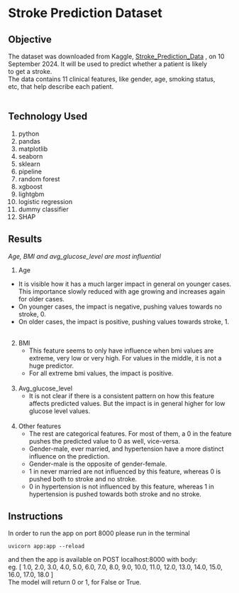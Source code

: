 # Stroke Prediction Dataset

## Objective

The dataset was downloaded from Kaggle, [Stroke_Prediction_Data](https://www.kaggle.com/datasets/fedesoriano/stroke-prediction-dataset)
, on 10 September 2024. It will be used to predict whether a patient is likely
 <br> to get a stroke. <br>
The data contains 11 clinical features, like gender, age, smoking status, <br>
etc, that help describe each patient.<br><br>


## Technology Used
1. python
2. pandas
3. matplotlib
4. seaborn
5. sklearn
5. pipeline
6. random forest
7. xgboost
8. lightgbm
9. logistic regression
10. dummy classifier
11. SHAP


## Results
<i>Age, BMI and avg_glucose_level are most influential</i><br>
 1. Age <br>
   - It is visible how it has a much larger impact in general on younger 
   cases. This importance slowly reduced with age growing and increases 
   again for older cases. <br>
   - On younger cases, the impact is negative, pushing values towards no 
   stroke, 0. <br>
   - On older cases, the impact is positive, pushing values towards stroke, 
   1.<br><br>
2. BMI<br>
    - This feature seems to only have influence when bmi values are extreme,
     very low or very high. For values in the middle, it is not a huge 
     predictor.<br>
    - For all extreme bmi values, the impact is positive.<br><br>
3. Avg_glucose_level<br>
    - It is not clear if there is a consistent pattern on how this feature 
    affects predicted values. But the impact is in general higher for low 
    glucose level values.<br><br>
4. Other features<br>
    - The rest are categorical features. For most of them, a 0 in the 
    feature pushes the predicted value to 0 as well, vice-versa.<br>
    - Gender-male, ever married, and hypertension have a more distinct 
    influence on the prediction. <br>
    - Gender-male is the opposite of gender-female.<br>
    - 1 in never married are not influenced by this feature, whereas 0 is 
    pushed both to stroke and no stroke.<br>
    - 0 in hypertension is not influenced by this feature, whereas 1 in 
    hypertension is pushed towards both stroke and no stroke.<br>



## Instructions

In order to run the app on port 8000 please run in the terminal
```
uvicorn app:app --reload
```

and then the app is available on 
POST localhost:8000 with body: <br>
eg.
[
    1.0,
    2.0,
    3.0,
    4.0,
    5.0,
    6.0,
    7.0,
    8.0,
    9.0,
    10.0,
    11.0,
    12.0,
    13.0,
    14.0,
    15.0,
    16.0,
    17.0,
    18.0
]<br>
The model will return 0 or 1, for False or True.